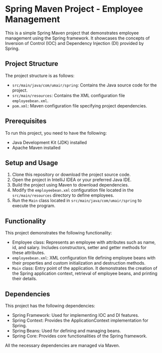 
# Spring Maven Project - Employee Management

This is a simple Spring Maven project that demonstrates employee management using the Spring framework. It showcases the concepts of Inversion of Control (IOC) and Dependency Injection (DI) provided by Spring.

## Project Structure

The project structure is as follows:

- `src/main/java/com/umair/spring`: Contains the Java source code for the project.
- `src/main/resources`: Contains the XML configuration file `employeebean.xml`.
- `pom.xml`: Maven configuration file specifying project dependencies.

## Prerequisites

To run this project, you need to have the following:

- Java Development Kit (JDK) installed
- Apache Maven installed

## Setup and Usage

1. Clone this repository or download the project source code.
2. Open the project in IntelliJ IDEA or your preferred Java IDE.
3. Build the project using Maven to download dependencies.
4. Modify the `employeebean.xml` configuration file located in the `src/main/resources` directory to define employees.
5. Run the `Main` class located in `src/main/java/com/umair/spring` to execute the program.

## Functionality

This project demonstrates the following functionality:

- Employee class: Represents an employee with attributes such as name, id, and salary. Includes constructors, setter and getter methods for these attributes.
- `employeebean.xml`: XML configuration file defining employee beans with their properties and custom initialization and destruction methods.
- `Main` class: Entry point of the application. It demonstrates the creation of the Spring application context, retrieval of employee beans, and printing their details.

## Dependencies

This project has the following dependencies:

- Spring Framework: Used for implementing IOC and DI features.
- Spring Context: Provides the ApplicationContext implementation for Spring.
- Spring Beans: Used for defining and managing beans.
- Spring Core: Provides core functionalities of the Spring framework.

All the necessary dependencies are managed via Maven.

